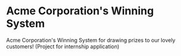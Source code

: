 # Acme Corporation's Winning System
Acme Corporation's Winning System for drawing prizes to our lovely customers! (Project for internship application)

